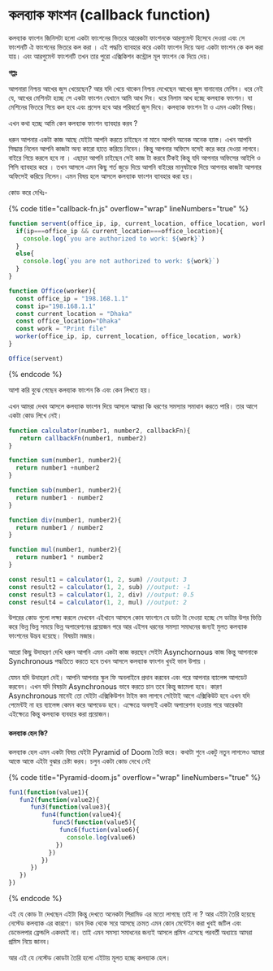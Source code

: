 # কলব্যাক ফাংশন (callback function)

কলব্যাক ফাংশন জিনিসটা হলো একটা ফাংশনের ভিতরে আরেকটা ফাংশনকে আরগুমেন্ট হিসেবে দেওয়া এবং সে ফাংশনটি ঐ ফাংশনের ভিতরে কল করা । এই পদ্ধতি ব্যাবহার করে একটা ফাংশন দিয়ে অন্য একটা ফাংশন কে কল করা যায়। এবং আরগুমেন্ট ফাংশনটি তখন তার পুরো এক্সিকিশন কন্ট্রোল মূল ফাংশন কে দিয়ে দেয়।

**গল্পঃ**&#x20;

আপনারা নিশ্চয় আখের জুস খেয়েছেন? আর যদি খেয়ে থাকেন নিশ্চয় দেখেছেন আখের জুস বানানোর মেশিন। ধরে নেই যে, আখের মেশিনটা হচ্ছে সে একটা ফাংশন যেখানে আমি আখ দিব। ধরে নিলাম আখ হচ্ছে কলব্যাক ফাংশন। যা মেশিনের ভিতরে গিয়ে কল হবে এবং প্রসেস হবে আর পরিবর্তে জুস দিবে। কলব্যাক ফাংশন টা ও এমন একটা বিষয়।&#x20;

এখন কথা হচ্ছে আমি কেন কলব্যাক ফাংশন ব্যাবহার করব ?

ধরুন আপনার একটা কাজ আছে যেইটা আপনি করতে চাইছেন না মানে আপনি অনেক অনেক ব্যাস্ত। এখন আপনি সিদ্ধান্ত নিলেন আপনি কাজটা অন্য কারো হাতে করিয়ে নিবেন। কিন্তু আপনার অফিসে বসেই করে করে দেওয়া লাগবে। বাইরে গিয়ে করলে হবে না । এছাড়া আপনি চাইছেন সেই কাজ টা করবে টিকই কিন্তু যদি আপনার অফিসের আইপি ও পিসি ব্যাবহার করে । তখন আসলে এমন কিছু শর্ত জুড়ে দিয়ে আপনি বাইরের মানুষটাকে দিয়ে আপনার কাজটা আপনার অফিসেই করিয়ে নিলেন। এমন বিষয় হলে আসলে কলব্যাক ফাংশন ব্যাবহার করা হয়।&#x20;

কোড করে দেখিঃ-

{% code title="callback-fn.js" overflow="wrap" lineNumbers="true" %}
```javascript
function servent(office_ip, ip, current_location, office_location, work){
  if(ip===office_ip && current_location===office_location){
    console.log(`you are authorized to work: ${work}`)
  }
  else{
    console.log(`you are not authorized to work: ${work}`)
  }
}

function Office(worker){
  const office_ip = "198.168.1.1"
  const ip="198.168.1.1"
  const current_location = "Dhaka"
  const office_location="Dhaka"
  const work = "Print file"
  worker(office_ip, ip, current_location, office_location, work)
}

Office(servent)
```
{% endcode %}

আশা করি বুঝে গেছেন কলব্যাক ফাংশন কি এবং কেন লিখতে হয়।&#x20;

এখন আমরা দেখব আসলে কলব্যাক ফাংশন দিয়ে আসলে আমরা কি ধরণের সমস্যার সমাধান করতে পারি। তার আগে একটা কোড লিখে নেই।

```javascript
function calculator(number1, number2, callbackFn){
   return callbackFn(number1, number2)
}

function sum(number1, number2){
  return number1 +number2
}

function sub(number1, number2){
  return number1 - number2
}

function div(number1, number2){
  return number1 / number2
}

function mul(number1, number2){
  return number1 * number2
}

const result1 = calculator(1, 2, sum) //output: 3
const result2 = calculator(1, 2, sub) //output: -1
const result3 = calculator(1, 2, div) //output: 0.5
const result4 = calculator(1, 2, mul) //output: 2
```

উপরের কোড গুলো লক্ষ্য করলে দেখবেন এইখানে আসলে কোন ফাংশনে যে ডাটা টা দেওয়া হচ্ছে সে ডাটার উপর ভিত্তি করে ভিন্ন ভিন্ন সময়ে ভিন্ন অপারেশনের প্রয়োজন পরে আর এইসব ধরনের সমস্যা সমাধনের জন্যই মুলত কলব্যাক ফাংশনের উদ্ভব হয়েছে। বিষয়টা মজার।&#x20;

আরো কিছু উদাহরণ দেখি ধরুন আপনি এমন একটা কাজ করছেন সেইটা Asynchornous কাজ কিন্তু আপনাকে Synchronous পদ্ধতিতে করতে হবে তখন আসলে কলব্যাক ফাংশন খুবই ভাল উপায় ।

যেমন যদি উদাহরণ দেই। আপনি আপনার স্কুল ফি অনলাইনে প্রদান করবেন এবং পরে আপনার ব্যালেন্স আপডেট করবেন। এখন যদি বিষয়টা Asynchronous ভাবে করতে চান তবে কিন্তু জামেলা হবে। কারণ Asynchronous মানেই তো যেইটা এক্সিকিউশন টাইম কম লাগবে সেইটাই আগে এক্সিকিউট হবে এখন যদি পেমেন্টই না হয় ব্যালেন্স কেমন করে আপডেড হবে। এক্ষেত্রে অবস্যই একটা অপারেশন হওয়ার পরে আরেকটা এইক্ষেত্রে কিন্তু কলব্যাক ব্যবহার করা প্রয়োজন।&#x20;

#### কলব্যাক হেল কি?

কলব্যাক হেল এমন একটা বিষয় যেইটা Pyramid of Doom তৈরি করে। কথাটা শুনে একটু নতুন লাগলেও আমরা আস্তে আস্তে এইটা বুঝার চেষ্টা করব। চলুন একটা কোড দেখে নেই&#x20;

{% code title="Pyramid-doom.js" overflow="wrap" lineNumbers="true" %}
```javascript
fun1(function(value1){
   fun2(function(value2){
      fun3(function(value3){
         fun4(function(value4){
            func5(function(value5){
              func6(fuction(value6){
                console.log(value6)
             })
           })
         })
      })
   })
})
```
{% endcode %}

এই যে কোড টা দেখছেন এইটা কিন্তু দেখতে অনেকটা পিরামিড এর মতো লাগছে তাই না ? আর এইটা তৈরি হয়েছে নেস্টেড কলব্যাক এর কারণে। ডান দিক থেকে সরে আসছে ক্রমত এমন কোন মেন্টেইন করা খুবই জটিল এবং ডেভেলপার ফ্রেন্ডলি একদমই না। তাই এমন সমস্যা সমাধনের জন্যই আসলে প্রমিস এসেছে পরবর্তী অধ্যায়ে আমরা প্রমিস নিয়ে জানব।

আর এই যে নেস্টেড কোডটা তৈরি হলো এইটায় মূলত হচ্ছে কলব্যাক হেল।&#x20;
